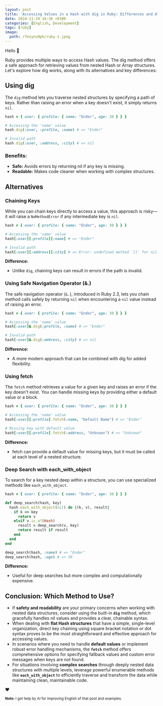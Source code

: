 ```yaml
---
layout: post
title: 'Accessing Values in a Hash with dig in Ruby: Differences and Alternatives'
date: 2024-11-29 16:36 +0300
categories: [English, Development]
tags: [ruby]
image:
  path: /7exynu9pk/ruby-1.jpeg
---
```


Hello 👋

Ruby provides multiple ways to access Hash values. The dig method offers a safe approach for retrieving values from nested Hash or Array structures. Let's explore how dig works, along with its alternatives and key differences:

## Using dig

The `dig` method lets you traverse nested structures by specifying a path of keys. Rather than raising an error when a key doesn't exist, it simply returns `nil`.

```ruby
hash = { user: { profile: { name: "Ender", age: 38 } } }

# Accessing the 'name' value
hash.dig(:user, :profile, :name) # => "Ender"

# Invalid path
hash.dig(:user, :address, :city) # => nil
```

### Benefits:
- **Safe:** Avoids errors by returning nil if any key is missing.
- **Readable:** Makes code cleaner when working with complex structures.

## Alternatives
### Chaining Keys
While you can chain keys directly to access a value, this approach is risky—it will raise a `NoMethodError` if any intermediate key is `nil`.

```ruby
hash = { user: { profile: { name: "Ender", age: 38 } } }

# Accessing the 'name' value
hash[:user][:profile][:name] # => "Ender"

# Invalid path
hash[:user][:address][:city] # => Error: undefined method `[]' for nil:NilClass
```

**Difference:**
- Unlike `dig`, chaining keys can result in errors if the path is invalid.

### Using Safe Navigation Operator (&.)

The safe navigation operator (`&.`), introduced in Ruby 2.3, lets you chain method calls safely by returning `nil` when encountering a `nil` value instead of raising an error.

```ruby
hash = { user: { profile: { name: "Ender", age: 38 } } }

# Accessing the 'name' value
hash[:user]&.dig(:profile, :name) # => "Ender"

# Invalid path
hash[:user]&.dig(:address, :city) # => nil
```

**Difference:**
- A more modern approach that can be combined with dig for added flexibility.


### Using fetch

The `fetch` method retrieves a value for a given key and raises an error if the key doesn't exist. You can handle missing keys by providing either a default value or a block.

```ruby
hash = { user: { profile: { name: "Ender", age: 38 } } }

# Accessing the 'name' value
hash[:user][:profile].fetch(:name, "Default Name") # => "Ender"

# Missing key with default value
hash[:user][:profile].fetch(:address, "Unknown") # => "Unknown"
```

**Difference:**
- fetch can provide a default value for missing keys, but it must be called at each level of a nested structure.

### Deep Search with each_with_object
To search for a key nested deep within a structure, you can use specialized methods like `each_with_object`.

```ruby
hash = { user: { profile: { name: "Ender", age: 38 } } }

def deep_search(hash, key)
  hash.each_with_object(nil) do |(k, v), result|
    if k == key
      return v
    elsif v.is_a?(Hash)
      result = deep_search(v, key)
      return result if result
    end
  end
end

deep_search(hash, :name) # => "Ender"
deep_search(hash, :age) # => 38
```

**Difference:**
- Useful for deep searches but more complex and computationally expensive.

## Conclusion: Which Method to Use?
- If **safety and readability** are your primary concerns when working with nested data structures, consider using the built-in **`dig`** method, which gracefully handles nil values and provides a clear, chainable syntax.
- When dealing with **flat Hash structures** that have a simple, single-level organization, direct key chaining using square bracket notation or dot syntax proves to be the most straightforward and effective approach for accessing values.
- In scenarios where you need to handle **default values** or implement robust error handling mechanisms, the **`fetch`** method offers comprehensive options for specifying fallback values and custom error messages when keys are not found.
- For situations involving **complex searches** through deeply nested data structures with multiple levels, leverage powerful enumerable methods like **`each_with_object`** to efficiently traverse and transform the data while maintaining clean, maintainable code.

❤️

<sup>**Note:** I got help by AI for improving English of that post and examples.</sup>